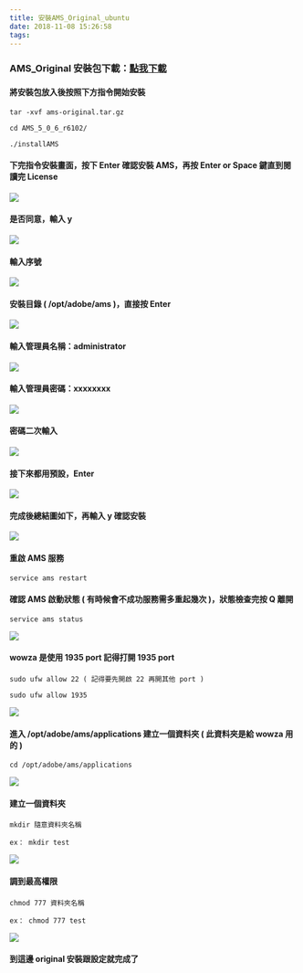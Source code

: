 ```yaml
---
title: 安裝AMS_Original_ubuntu
date: 2018-11-08 15:26:58
tags:
---
```


### AMS_Original 安裝包下載：[點我下載](https://drive.google.com/open?id=1ZoMojUk21mlRwmCl90mylBCVHpClugQ-)

#### 將安裝包放入後按照下方指令開始安裝

```
tar -xvf ams-original.tar.gz

cd AMS_5_0_6_r6102/

./installAMS
```

#### 下完指令安裝畫面，按下 Enter 確認安裝 AMS，再按 Enter or Space 鍵直到閱讀完 License

![ ](images/1.png)

#### 是否同意，輸入 y

![ ](images/2.png)

#### 輸入序號

![ ](images/3.png)

#### 安裝目錄 ( /opt/adobe/ams )，直接按 Enter

![ ](images/4.png)

#### 輸入管理員名稱：administrator

![ ](images/5.png)

#### 輸入管理員密碼：xxxxxxxx

![ ](images/6.png)

#### 密碼二次輸入

![ ](images/7.png)

#### 接下來都用預設，Enter

![ ](images/8.png)

#### 完成後總結圖如下，再輸入 y 確認安裝

![ ](images/9.png)

#### 重啟 AMS 服務

```
service ams restart
```

#### 確認 AMS 啟動狀態 ( 有時候會不成功服務需多重起幾次 )，狀態檢查完按 Q 離開

```
service ams status
```

![ ](images/10.png)

#### wowza 是使用 1935 port 記得打開 1935 port

```
sudo ufw allow 22 ( 記得要先開啟 22 再開其他 port )

sudo ufw allow 1935
```

![ ](images/11.png)

#### 進入 /opt/adobe/ams/applications 建立一個資料夾 ( 此資料夾是給 wowza 用的 )

```
cd /opt/adobe/ams/applications
```

![ ](images/12.png)

#### 建立一個資料夾

```
mkdir 隨意資料夾名稱

ex： mkdir test
```

![ ](images/13.png)

#### 調到最高權限

```
chmod 777 資料夾名稱

ex： chmod 777 test 
```

![ ](images/14.png)

#### 到這邊 original 安裝跟設定就完成了